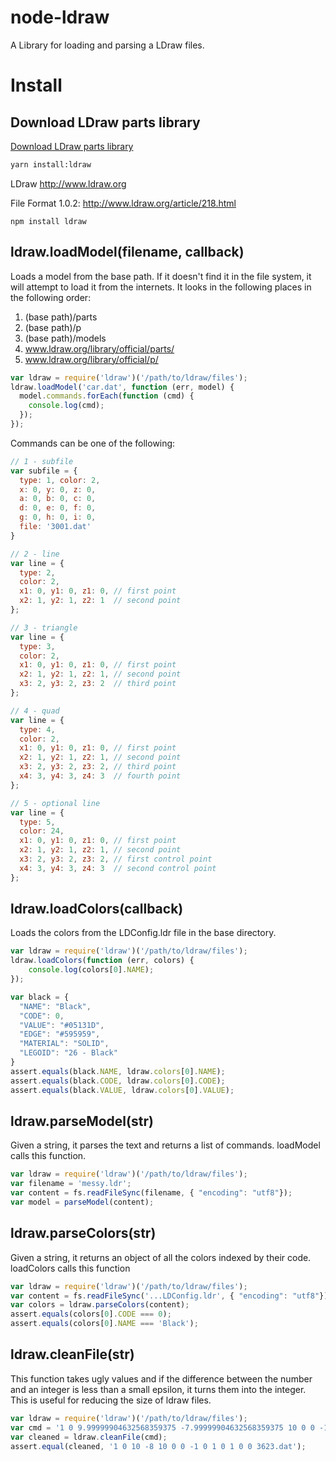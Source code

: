 # node-ldraw
A Library for loading and parsing a LDraw files.

# Install

## Download LDraw parts library

[Download LDraw parts library](https://www.ldraw.org/parts/latest-parts.html)

```bash
yarn install:ldraw
```


LDraw
http://www.ldraw.org

File Format 1.0.2:
http://www.ldraw.org/article/218.html

    npm install ldraw


## ldraw.loadModel(filename, callback)

Loads a model from the base path. If it doesn't find it in the file system,
it will attempt to load it from the internets.  It looks in the following
places in the following order:

1. (base path)/parts
2. (base path)/p
3. (base path)/models
4. www.ldraw.org/library/official/parts/
5. www.ldraw.org/library/official/p/

```javascript
var ldraw = require('ldraw')('/path/to/ldraw/files');
ldraw.loadModel('car.dat', function (err, model) {
  model.commands.forEach(function (cmd) {
    console.log(cmd);
  });
});
```

Commands can be one of the following:

```javascript
// 1 - subfile
var subfile = {
  type: 1, color: 2,
  x: 0, y: 0, z: 0,
  a: 0, b: 0, c: 0,
  d: 0, e: 0, f: 0,
  g: 0, h: 0, i: 0,
  file: '3001.dat'
}

// 2 - line
var line = {
  type: 2,
  color: 2,
  x1: 0, y1: 0, z1: 0, // first point
  x2: 1, y2: 1, z2: 1  // second point
};

// 3 - triangle
var line = {
  type: 3,
  color: 2,
  x1: 0, y1: 0, z1: 0, // first point
  x2: 1, y2: 1, z2: 1, // second point
  x3: 2, y3: 2, z3: 2  // third point
};

// 4 - quad
var line = {
  type: 4,
  color: 2,
  x1: 0, y1: 0, z1: 0, // first point
  x2: 1, y2: 1, z2: 1, // second point
  x3: 2, y3: 2, z3: 2, // third point
  x4: 3, y4: 3, z4: 3  // fourth point
};

// 5 - optional line
var line = {
  type: 5,
  color: 24,
  x1: 0, y1: 0, z1: 0, // first point
  x2: 1, y2: 1, z2: 1, // second point
  x3: 2, y3: 2, z3: 2, // first control point
  x4: 3, y4: 3, z4: 3  // second control point
};
```

## ldraw.loadColors(callback)

Loads the colors from the LDConfig.ldr file in the base directory.

```javascript
var ldraw = require('ldraw')('/path/to/ldraw/files');
ldraw.loadColors(function (err, colors) {
    console.log(colors[0].NAME);
});

var black = {
  "NAME": "Black",
  "CODE": 0,
  "VALUE": "#05131D",
  "EDGE": "#595959",
  "MATERIAL": "SOLID",
  "LEGOID": "26 - Black"
}
assert.equals(black.NAME, ldraw.colors[0].NAME);
assert.equals(black.CODE, ldraw.colors[0].CODE);
assert.equals(black.VALUE, ldraw.colors[0].VALUE);
```

## ldraw.parseModel(str)

Given a string, it parses the text and returns a list of commands.  loadModel
 calls this function.

```javascript
var ldraw = require('ldraw')('/path/to/ldraw/files');
var filename = 'messy.ldr';
var content = fs.readFileSync(filename, { "encoding": "utf8"});
var model = parseModel(content);
```

## ldraw.parseColors(str)

Given a string, it returns an object of all the colors indexed by their code.
  loadColors calls this function

```javascript
var ldraw = require('ldraw')('/path/to/ldraw/files');
var content = fs.readFileSync('...LDConfig.ldr', { "encoding": "utf8"});
var colors = ldraw.parseColors(content);
assert.equals(colors[0].CODE === 0);
assert.equals(colors[0].NAME === 'Black');
```

## ldraw.cleanFile(str)

This function takes ugly values and if the difference between the number and
an integer is less than a small epsilon, it turns them into the integer. This
 is useful for reducing the size of ldraw files.

```javascript
var ldraw = require('ldraw')('/path/to/ldraw/files');
var cmd = '1 0 9.99999904632568359375 -7.99999904632568359375 10 0 0 -1 0 0.999999940395355224609375 0 1 0 0 3623.dat';
var cleaned = ldraw.cleanFile(cmd);
assert.equal(cleaned, '1 0 10 -8 10 0 0 -1 0 1 0 1 0 0 3623.dat');
```
